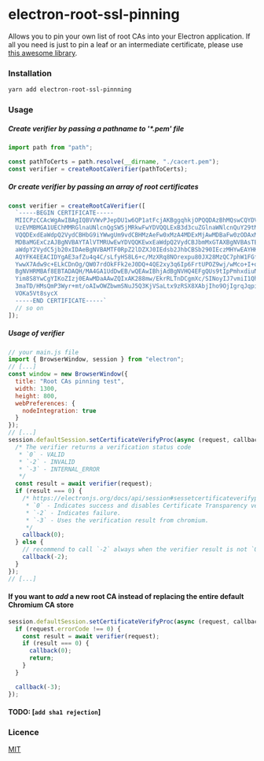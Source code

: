 # electron-root-ssl-pinning

Allows you to pin your own list of root CAs into your Electron application.
If all you need is just to pin a leaf or an intermediate certificate, please use [this awesome library](https://github.com/dialogs/electron-ssl-pinning).

### Installation

```bash
yarn add electron-root-ssl-pinnning
```

### Usage

##### Create verifier by passing a pathname to '\*.pem' file

```js
import path from "path";

const pathToCerts = path.resolve(__dirname, "./cacert.pem");
const verifier = createRootCaVerifier(pathToCerts);
```

##### Or create verifier by passing an array of root certificates

```js
const verifier = createRootCaVerifier([
  `-----BEGIN CERTIFICATE-----
  MIICPzCCAcWgAwIBAgIQBVVWvPJepDU1w6QP1atFcjAKBggqhkjOPQQDAzBhMQswCQYDVQQGEwJV
  UzEVMBMGA1UEChMMRGlnaUNlcnQgSW5jMRkwFwYDVQQLExB3d3cuZGlnaWNlcnQuY29tMSAwHgYD
  VQQDExdEaWdpQ2VydCBHbG9iYWwgUm9vdCBHMzAeFw0xMzA4MDExMjAwMDBaFw0zODAxMTUxMjAw
  MDBaMGExCzAJBgNVBAYTAlVTMRUwEwYDVQQKEwxEaWdpQ2VydCBJbmMxGTAXBgNVBAsTEHd3dy5k
  aWdpY2VydC5jb20xIDAeBgNVBAMTF0RpZ2lDZXJ0IEdsb2JhbCBSb290IEczMHYwEAYHKoZIzj0C
  AQYFK4EEACIDYgAE3afZu4q4C/sLfyHS8L6+c/MzXRq8NOrexpu80JX28MzQC7phW1FGfp4tn+6O
  YwwX7Adw9c+ELkCDnOg/QW07rdOkFFk2eJ0DQ+4QE2xy3q6Ip6FrtUPOZ9wj/wMco+I+o0IwQDAP
  BgNVHRMBAf8EBTADAQH/MA4GA1UdDwEB/wQEAwIBhjAdBgNVHQ4EFgQUs9tIpPmhxdiuNkHMEWNp
  Yim8S8YwCgYIKoZIzj0EAwMDaAAwZQIxAK288mw/EkrRLTnDCgmXc/SINoyIJ7vmiI1Qhadj+Z4y
  3maTD/HMsQmP3Wyr+mt/oAIwOWZbwmSNuJ5Q3KjVSaLtx9zRSX8XAbjIho9OjIgrqJqpisXRAL34
  VOKa5Vt8sycX
  -----END CERTIFICATE-----`
  // so on
]);
```

##### Usage of verifier

```javascript
// your main.js file
import { BrowserWindow, session } from "electron";
// [...]
const window = new BrowserWindow({
  title: "Root CAs pinning test",
  width: 1300,
  height: 800,
  webPreferences: {
    nodeIntegration: true
  }
});
// [...]
session.defaultSession.setCertificateVerifyProc(async (request, callback) => {
  /* The verifier returns a verification status code
   * `0` - VALID
   * `-2` - INVALID
   * `-3` - INTERNAL_ERROR
   */
  const result = await verifier(request);
  if (result === 0) {
    /* https://electronjs.org/docs/api/session#sessetcertificateverifyprocproc
     * `0` - Indicates success and disables Certificate Transparency verification.
     * `-2` - Indicates failure.
     * `-3` - Uses the verification result from chromium.
     */
    callback(0);
  } else {
    // recommend to call `-2` always when the verifier result is not `0`
    callback(-2);
  }
});
// [...]
```

#### If you want to _add_ a new root CA instead of replacing the entire default Chromium CA store

```js
session.defaultSession.setCertificateVerifyProc(async (request, callback) => {
  if (request.errorCode !== 0) {
    const result = await verifier(request);
    if (result === 0) {
      callback(0);
      return;
    }
  }

  callback(-3);
});
```

#### TODO: [`add sha1 rejection`]

### Licence

[MIT](LICENSE)
